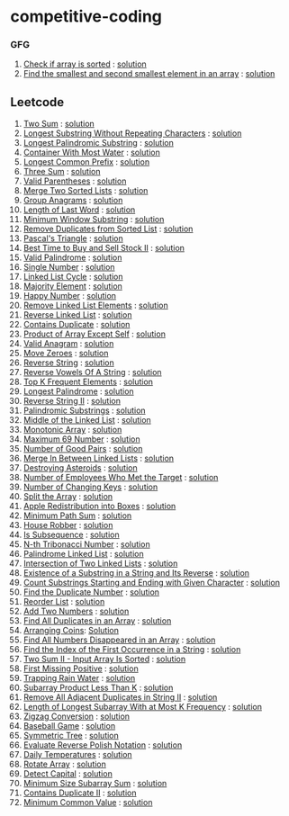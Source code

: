 ﻿# competitive-coding

### GFG
1. [Check if array is sorted](https://www.geeksforgeeks.org/problems/check-if-an-array-is-sorted0701/1) : [solution](gfg/CheckIfArrayIsSorted/)
2. [Find the smallest and second smallest element in an array](https://www.geeksforgeeks.org/problems/find-the-smallest-and-second-smallest-element-in-an-array3226/1) : [solution](gfg/FindTheSmallestAndSecondSmallestElementInAnArray/)

## Leetcode
1. [Two Sum](https://leetcode.com/problems/two-sum/) : [solution](https://github.com/anoopraju31/competitive-coding/tree/main/leetcode/1_TwoSum)
2. [Longest Substring Without Repeating Characters](https://leetcode.com/problems/longest-substring-without-repeating-characters/) : [solution](https://github.com/anoopraju31/competitive-coding/tree/main/leetcode/3_LongestSubstringWithoutRepeatingCharacters)
3. [Longest Palindromic Substring](https://leetcode.com/problems/longest-palindromic-substring/) : [solution](https://github.com/anoopraju31/competitive-coding/tree/main/leetcode/5_LongestPalindromicSubstring)
4. [Container With Most Water](https://leetcode.com/problems/container-with-most-water/) : [solution](https://github.com/anoopraju31/competitive-coding/tree/main/leetcode/11_ContainerWithMostWater)
5. [Longest Common Prefix](https://leetcode.com/problems/longest-common-prefix) : [solution](https://github.com/anoopraju31/competitive-coding/tree/main/leetcode/14_LongestCommonPrefix)
6. [Three Sum](https://leetcode.com/problems/3sum/) : [solution](https://github.com/anoopraju31/competitive-coding/tree/main/leetcode/15_3Sum)
7. [Valid Parentheses](https://leetcode.com/problems/valid-parentheses/) : [solution](https://github.com/anoopraju31/competitive-coding/tree/main/leetcode/20_ValidParenthese)
8. [Merge Two Sorted Lists](https://leetcode.com/problems/merge-two-sorted-lists/description/) : [solution](leetcode/21_MergeTwoSortedLists/)
9. [Group Anagrams](https://leetcode.com/problems/group-anagrams/) : [solution](https://github.com/anoopraju31/competitive-coding/tree/main/leetcode/49_groupAnagram)
10. [Length of Last Word](https://leetcode.com/problems/length-of-last-word/description/) : [solution](https://github.com/anoopraju31/competitive-coding/tree/main/leetcode/58_LengthOfLastWord)
11. [Minimum Window Substring](https://leetcode.com/problems/minimum-window-substring/) : [solution](https://github.com/anoopraju31/competitive-coding/tree/main/leetcode/76_Minimum%20WindowSubstring)
12. [Remove Duplicates from Sorted List](https://leetcode.com/problems/remove-duplicates-from-sorted-list/) : [solution](leetcode/83_RemoveDuplicatesFromSortedList/)
13. [Pascal's Triangle](https://leetcode.com/problems/pascals-triangle/) : [solution](https://github.com/anoopraju31/competitive-coding/tree/main/leetcode/118_PascalsTriangle)
14. [Best Time to Buy and Sell Stock II](https://leetcode.com/problems/best-time-to-buy-and-sell-stock-ii/) : [solution](https://github.com/anoopraju31/competitive-coding/tree/main/leetcode/122_BestTimeToBuyAndSellStockII)
15. [Valid Palindrome](https://leetcode.com/problems/valid-palindrome/) : [solution](https://github.com/anoopraju31/competitive-coding/tree/main/leetcode/125_ValidPalindrome)
16. [Single Number](https://leetcode.com/problems/single-number/) : [solution](https://github.com/anoopraju31/competitive-coding/tree/main/leetcode/136_SingleNumber)
17. [Linked List Cycle](https://leetcode.com/problems/linked-list-cycle/) : [solution](leetcode/141_LinkedListCycle/)
18. [Majority Element](https://leetcode.com/problems/majority-element) : [solution](https://github.com/anoopraju31/competitive-coding/tree/main/leetcode/169_MajorityElement)
19. [Happy Number](https://leetcode.com/problems/happy-number/) : [solution](https://github.com/anoopraju31/competitive-coding/tree/main/leetcode/202_HappyNumber)
20. [Remove Linked List Elements](https://leetcode.com/problems/remove-linked-list-elements/) : [solution](leetcode/203_RemoveLinkedListElements/)
21. [Reverse Linked List](https://leetcode.com/problems/reverse-linked-list/) : [solution](leetcode/206_ReverseLinkedList/)
22. [Contains Duplicate](https://leetcode.com/problems/contains-duplicate/) : [solution](leetcode/2126_DestroyingAsteroids/)
23. [Product of Array Except Self](https://leetcode.com/problems/product-of-array-except-self/description/) : [solution](leetcode/238_ProductOfArrayExceptSelf/)
24. [Valid Anagram](https://leetcode.com/problems/valid-anagram/) : [solution](leetcode/242_ValidAnagram/)
25. [Move Zeroes](https://leetcode.com/problems/move-zeroes) : [solution](https://github.com/anoopraju31/competitive-coding/tree/main/leetcode/283_MoveZeroes)
26. [Reverse String](https://leetcode.com/problems/reverse-string/) : [solution](https://github.com/anoopraju31/competitive-coding/tree/main/leetcode/344_ReverseString)
27. [Reverse Vowels Of A String](https://leetcode.com/problems/reverse-vowels-of-a-string) : [solution](https://github.com/anoopraju31/competitive-coding/tree/main/leetcode/345_ReverseVowelsOfAString)
28. [Top K Frequent Elements](https://leetcode.com/problems/top-k-frequent-elements/) : [solution](leetcode/347_TopKFrequentElements/)
29. [Longest Palindrome](https://leetcode.com/problems/longest-palindrome/) : [solution](leetcode/409_LongestPalindrome/)
30. [Reverse String II](https://leetcode.com/problems/reverse-string-ii/) : [solution](https://github.com/anoopraju31/competitive-coding/tree/main/leetcode/541_ReverseStringII)
31. [Palindromic Substrings](https://leetcode.com/problems/palindromic-substrings) : [solution](https://github.com/anoopraju31/competitive-coding/tree/main/leetcode/647_PalindromicSubstrings)
32. [Middle of the Linked List](https://leetcode.com/problems/middle-of-the-linked-list/) : [solution](leetcode//876_MiddleOfTheLinkedList/)
33. [Monotonic Array](https://leetcode.com/problems/monotonic-array/) : [solution](https://github.com/anoopraju31/competitive-coding/tree/main/leetcode/896_MonotonicArray)
34. [Maximum 69 Number](https://leetcode.com/problems/maximum-69-number/description/) : [solution](leetcode/1323_Maximum69Number/)
35. [Number of Good Pairs](https://leetcode.com/problems/number-of-good-pairs/description/) : [solution](leetcode/1512_NumberOfGoodPairs/)
36. [Merge In Between Linked Lists](https://leetcode.com/problems/merge-in-between-linked-lists/description/) : [solution](leetcode/1669_MergeInBetweenLinkedLists/)
37. [Destroying Asteroids](https://leetcode.com/problems/destroying-asteroids/description/) : [solution](leetcode/2126_DestroyingAsteroids/)
38. [Number of Employees Who Met the Target](https://leetcode.com/problems/number-of-employees-who-met-the-target/description/) : [solution](leetcode/2798_NumberOfEmployeesWhoMetTheTarget/)
39. [Number of Changing Keys](https://leetcode.com/problems/number-of-changing-keys/description/) : [solution](leetcode/3019_NumberOfChangingKeys/)
40. [Split the Array](https://leetcode.com/problems/split-the-array/description/) : [solution](leetcode/3046_SplitTheArray/)
41. [Apple Redistribution into Boxes](https://leetcode.com/problems/apple-redistribution-into-boxes/description/) : [solution](leetcode/3074_AppleRedistributionIntoBoxes/)
42. [Minimum Path Sum](https://leetcode.com/problems/minimum-path-sum/) : [solution](leetcode/64_MinimumPathSum/)
43. [House Robber](https://leetcode.com/problems/house-robber/) : [solution](leetcode/198_HouseRobber/)
44. [Is Subsequence](https://leetcode.com/problems/is-subsequence/) : [solution](leetcode/392_IsSubsequence/)
45. [N-th Tribonacci Number](https://leetcode.com/problems/n-th-tribonacci-number/) : [solution](leetcode/1137_N-thTribonacciNumber/)
46. [Palindrome Linked List](https://leetcode.com/problems/palindrome-linked-list/) : [solution](leetcode/234_PalindromeLinkedList/)
47. [Intersection of Two Linked Lists](https://leetcode.com/problems/intersection-of-two-linked-lists/) : [solution](leetcode/160_IntersectionOfTwoLinkedLists/)
48. [Existence of a Substring in a String and Its Reverse](https://leetcode.com/problems/existence-of-a-substring-in-a-string-and-its-reverse/) : [solution](leetcode/3083_ExistenceOfASubstringInAStringAndItsReverse/)
49. [Count Substrings Starting and Ending with Given Character](https://leetcode.com/problems/count-substrings-starting-and-ending-with-given-character/) : [solution](leetcode/3084_CountSubstringsStartingAndEndingWithGivenCharacter/)
50. [Find the Duplicate Number](https://leetcode.com/problems/find-the-duplicate-number/) : [solution](leetcode/287_FindTheDuplicateNumber/)
51. [Reorder List](https://leetcode.com/problems/reorder-list/) : [solution](leetcode/143_ReorderList/)
52. [Add Two Numbers](https://leetcode.com/problems/add-two-numbers/) : [solution](leetcode/2_AddTwoNumbers/)
53. [Find All Duplicates in an Array](https://leetcode.com/problems/find-all-duplicates-in-an-array/) : [solution](leetcode/442_FindAllDuplicatesInAnArray/)
54. [Arranging Coins](https://leetcode.com/problems/arranging-coins/): [Solution](leetcode/441_ArrangingCoins/)
55. [Find All Numbers Disappeared in an Array](https://leetcode.com/problems/find-all-numbers-disappeared-in-an-array/) : [solution](leetcode/448_FindAllNumbersDisappearedInAnArray/)
56. [Find the Index of the First Occurrence in a String](https://leetcode.com/problems/find-the-index-of-the-first-occurrence-in-a-string/) : [solution](leetcode/28_FindTheIndexOfTheFirstOccurrenceInAString/)
57. [Two Sum II - Input Array Is Sorted](https://leetcode.com/problems/two-sum-ii-input-array-is-sorted/) : [solution](leetcode/167_TwoSum_II_InputArrayIsSorted/)
58. [First Missing Positive](https://leetcode.com/problems/first-missing-positive/) : [solution](leetcode/41_FirstMissingPositive/)
59. [Trapping Rain Water](https://leetcode.com/problems/trapping-rain-water/description/) : [solution](leetcode/42_TrappingRainWater/)
60. [Subarray Product Less Than K](https://leetcode.com/problems/subarray-product-less-than-k) : [solution](leetcode/713_SubarrayProductLessThanK/)
61. [Remove All Adjacent Duplicates in String II](https://leetcode.com/problems/remove-all-adjacent-duplicates-in-string-ii/) : [solution](leetcode/1209_RemoveAllAdjacentDuplicatesInStringII/)
62. [Length of Longest Subarray With at Most K Frequency](https://leetcode.com/problems/length-of-longest-subarray-with-at-most-k-frequency) : [solution](leetcode/2958_LengthOfLongestSubarrayWithAtMostKFrequency/)
63. [Zigzag Conversion](https://leetcode.com/problems/zigzag-conversion/description/) : [solution](leetcode/6_ZigzagConversion)
64. [Baseball Game](https://leetcode.com/problems/baseball-game/) : [solution](leetcode/682_BaseballGame/)
65. [Symmetric Tree](https://leetcode.com/problems/symmetric-tree) : [solution](leetcode/101_SymmetricTree/)
66. [Evaluate Reverse Polish Notation](https://leetcode.com/problems/evaluate-reverse-polish-notation/) : [solution](leetcode/150_EvaluateReversePolishNotation/)
67. [Daily Temperatures](https://leetcode.com/problems/daily-temperatures/) : [solution](leetcode/739_DailyTemperatures/)
68. [Rotate Array](https://leetcode.com/problems/rotate-array/description) : [solution](leetcode/189_RotateArray)
69. [Detect Capital](https://leetcode.com/problems/detect-capital/) : [solution](leetcode/520_DetectCapital/)
70. [Minimum Size Subarray Sum](https://leetcode.com/problems/minimum-size-subarray-sum/) : [solution](leetcode/209_MinimiumSizeSubarraySum/)
71. [Contains Duplicate II](https://leetcode.com/problems/contains-duplicate-ii/) : [solution](leetcode/219_ContainsDuplicateII/)
72. [Minimum Common Value](https://leetcode.com/problems/minimum-common-value/) : [solution](leetcode/2540_MinimiumCommonValue/)